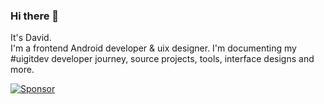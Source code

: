 ### Hi there 👋

It's David.</br>
I'm a frontend Android developer & uix designer. I'm documenting my #uigitdev developer journey, source projects, tools, interface designs and more.

[![Sponsor](https://img.shields.io/badge/Sponsor-CodersRank-blue?labelColor=black)](https://codersrank.io/)

